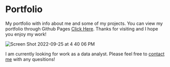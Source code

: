 # Portfolio
My portfolio with info about me and some of my projects. You can view my portfolio through Github Pages [Click Here](https://emaynard10.github.io/Portfolio/).
Thanks for visiting and I hope you enjoy my work!

![Screen Shot 2022-09-25 at 4 40 06 PM](https://user-images.githubusercontent.com/99676466/192168756-f58f643d-784c-41fb-b17a-da9f3f335b02.png)

I am currently looking for work as a data analyst. Please feel free to [contact me](mailto:emaynard10@gmail.com) with any quesitions!
